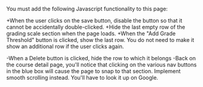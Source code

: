 You must add the following Javascript functionality to this page:

+When the user clicks on the save button, disable the button so that it cannot be accidentally double-clicked.
+Hide the last empty row of the grading scale section when the page loads.
+When the "Add Grade Threshold" button is clicked, show the last row. You do not need to make it show an additional row if the user clicks again.

-When a Delete button is clicked, hide the row to which it belongs
-Back on the course detail page, you'll notice that clicking on the various nav buttons in the blue box will cause the page to snap to that section. Implement smooth scrolling instead. You'll have to look it up on Google.
